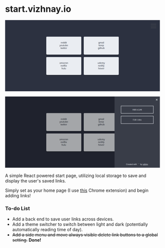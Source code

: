 # start.vizhnay.io

![Start page, menu Closed](images/preview_menu_closed.png 'Start page, menu closed')

![Start page, menu Open](images/preview_menu_open.png 'Start page, menu open')

A simple React powered start page, utilizing local storage to save and display the user's saved links.

Simply set as your home page (I use [this](https://chrome.google.com/webstore/detail/new-tab-redirect/icpgjfneehieebagbmdbhnlpiopdcmna) Chrome extension) and begin adding links!

### To-do List

- Add a back end to save user links across devices.
- Add a theme switcher to switch between light and dark (potentially automatically reading time of day).
- ~~Add a side menu and move always visible delete link buttons to a global setting.~~ **Done!**
